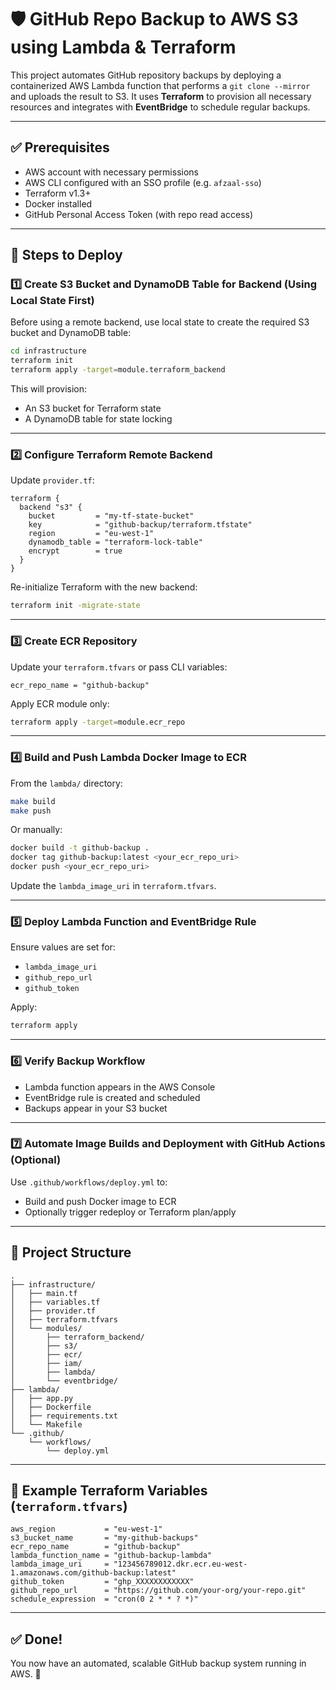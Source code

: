# 🛡️ GitHub Repo Backup to AWS S3 using Lambda & Terraform

This project automates GitHub repository backups by deploying a containerized AWS Lambda function that performs a `git clone --mirror` and uploads the result to S3. It uses **Terraform** to provision all necessary resources and integrates with **EventBridge** to schedule regular backups.

---

## ✅ Prerequisites

- AWS account with necessary permissions
- AWS CLI configured with an SSO profile (e.g. `afzaal-sso`)
- Terraform v1.3+
- Docker installed
- GitHub Personal Access Token (with repo read access)

---

## 🚀 Steps to Deploy

### 1️⃣ Create S3 Bucket and DynamoDB Table for Backend (Using Local State First)

Before using a remote backend, use local state to create the required S3 bucket and DynamoDB table:

```bash
cd infrastructure
terraform init
terraform apply -target=module.terraform_backend
```

This will provision:
- An S3 bucket for Terraform state
- A DynamoDB table for state locking

---

### 2️⃣ Configure Terraform Remote Backend

Update `provider.tf`:

```hcl
terraform {
  backend "s3" {
    bucket         = "my-tf-state-bucket"
    key            = "github-backup/terraform.tfstate"
    region         = "eu-west-1"
    dynamodb_table = "terraform-lock-table"
    encrypt        = true
  }
}
```

Re-initialize Terraform with the new backend:

```bash
terraform init -migrate-state
```

---

### 3️⃣ Create ECR Repository

Update your `terraform.tfvars` or pass CLI variables:

```hcl
ecr_repo_name = "github-backup"
```

Apply ECR module only:

```bash
terraform apply -target=module.ecr_repo
```

---

### 4️⃣ Build and Push Lambda Docker Image to ECR

From the `lambda/` directory:

```bash
make build
make push
```

Or manually:

```bash
docker build -t github-backup .
docker tag github-backup:latest <your_ecr_repo_uri>
docker push <your_ecr_repo_uri>
```

Update the `lambda_image_uri` in `terraform.tfvars`.

---

### 5️⃣ Deploy Lambda Function and EventBridge Rule

Ensure values are set for:
- `lambda_image_uri`
- `github_repo_url`
- `github_token`

Apply:

```bash
terraform apply
```

---

### 6️⃣ Verify Backup Workflow

- Lambda function appears in the AWS Console
- EventBridge rule is created and scheduled
- Backups appear in your S3 bucket

---

### 7️⃣ Automate Image Builds and Deployment with GitHub Actions (Optional)

Use `.github/workflows/deploy.yml` to:
- Build and push Docker image to ECR
- Optionally trigger redeploy or Terraform plan/apply

---

## 📆 Project Structure

```text
.
├── infrastructure/
│   ├── main.tf
│   ├── variables.tf
│   ├── provider.tf
│   ├── terraform.tfvars
│   └── modules/
│       ├── terraform_backend/
│       ├── s3/
│       ├── ecr/
│       ├── iam/
│       ├── lambda/
│       └── eventbridge/
├── lambda/
│   ├── app.py
│   ├── Dockerfile
│   ├── requirements.txt
│   └── Makefile
└── .github/
    └── workflows/
        └── deploy.yml
```

---

## 🔐 Example Terraform Variables (`terraform.tfvars`)

```hcl
aws_region           = "eu-west-1"
s3_bucket_name       = "my-github-backups"
ecr_repo_name        = "github-backup"
lambda_function_name = "github-backup-lambda"
lambda_image_uri     = "123456789012.dkr.ecr.eu-west-1.amazonaws.com/github-backup:latest"
github_token         = "ghp_XXXXXXXXXXXX"
github_repo_url      = "https://github.com/your-org/your-repo.git"
schedule_expression  = "cron(0 2 * * ? *)"
```

---

## ✅ Done!

You now have an automated, scalable GitHub backup system running in AWS. 🎉
